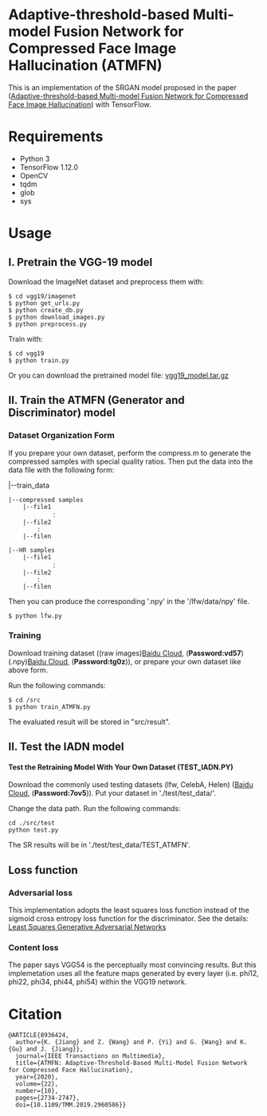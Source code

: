 # Adaptive-threshold-based Multi-model Fusion Network for Compressed Face Image Hallucination (ATMFN)

This is an implementation of the SRGAN model proposed in the paper
([Adaptive-threshold-based Multi-model Fusion Network for Compressed Face Image Hallucination](https://ieeexplore.ieee.org/document/8936424))
with TensorFlow.

# Requirements

- Python 3
- TensorFlow 1.12.0
- OpenCV
- tqdm
- glob
- sys

# Usage

## I. Pretrain the VGG-19 model

Download the ImageNet dataset and preprocess them with:

```
$ cd vgg19/imagenet
$ python get_urls.py
$ python create_db.py
$ python download_images.py
$ python preprocess.py
```

Train with:

```
$ cd vgg19
$ python train.py
```

Or you can download the pretrained model file:
[vgg19_model.tar.gz](
https://drive.google.com/open?id=0B-s6ok7B0V9vcXNfSzdjZ0lCc0k)


## II. Train the ATMFN (Generator and Discriminator) model

### Dataset Organization Form

If you prepare your own dataset, perform the compress.m to generate the compressed samples with special quality ratios. 
Then put the data into the data file with the following form:

|--train_data  

    |--compressed samples  
        |--file1
                ：  
        |--file2
            :
        |--filen
        
    |--HR samples
        |--file1
                ：  
        |--file2
            :
        |--filen

 
Then you can produce the corresponding '.npy' in the '/lfw/data/npy' file.
```
$ python lfw.py
```

### Training
Download training dataset ((raw images)[Baidu Cloud](https://pan.baidu.com/s/17pZDJ9QJLrp88CtZkRULow ), (**Password:vd57**) 
(.npy)[Baidu Cloud](https://pan.baidu.com/s/1hIG5321eDFAO8NvR_FnIyg), (**Password:tg0z**)), 
or prepare your own dataset like above form.

Run the following commands:
```
$ cd /src
$ python train_ATMFN.py
```

The evaluated result will be stored in "src/result".


## II. Test the IADN model 

####  Test the Retraining Model With Your Own Dataset (TEST_IADN.PY)
Download the commonly used testing datasets (lfw, CelebA, Helen) ([Baidu Cloud](https://pan.baidu.com/s/1MdWf_isUfRKdK66mNcqIow ), (**Password:7ov5**)).
Put your dataset in './test/test_data/'.

Change the data path. Run the following commands:
```
cd ./src/test
python test.py
```
The SR results will be in './test/test_data/TEST_ATMFN'.



## Loss function

### Adversarial loss 

This implementation adopts the least squares loss function instead 
of the sigmoid cross entropy loss function for the discriminator.
See the details: [Least Squares Generative Adversarial Networks](
https://arxiv.org/abs/1611.04076)

### Content loss

The paper says VGG54 is the perceptually most convincing results.
But this implemetation uses all the feature maps generated by every layer
(i.e. phi12, phi22, phi34, phi44, phi54) within the VGG19 network.

# Citation
```
@ARTICLE{8936424,
  author={K. {Jiang} and Z. {Wang} and P. {Yi} and G. {Wang} and K. {Gu} and J. {Jiang}},
  journal={IEEE Transactions on Multimedia}, 
  title={ATMFN: Adaptive-Threshold-Based Multi-Model Fusion Network for Compressed Face Hallucination}, 
  year={2020},
  volume={22},
  number={10},
  pages={2734-2747},
  doi={10.1109/TMM.2019.2960586}}
```

